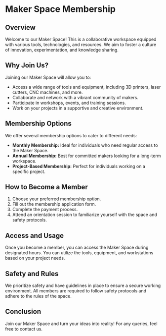 # Maker Space Membership

## Overview

Welcome to our Maker Space! This is a collaborative workspace equipped with various tools, technologies, and resources. We aim to foster a culture of innovation, experimentation, and knowledge sharing.

## Why Join Us?

Joining our Maker Space will allow you to:

- Access a wide range of tools and equipment, including 3D printers, laser cutters, CNC machines, and more.
- Collaborate and network with a vibrant community of makers.
- Participate in workshops, events, and training sessions.
- Work on your projects in a supportive and creative environment.

## Membership Options

We offer several membership options to cater to different needs:

- **Monthly Membership:** Ideal for individuals who need regular access to the Maker Space.
- **Annual Membership:** Best for committed makers looking for a long-term workspace.
- **Project-Based Membership:** Perfect for individuals working on a specific project.

## How to Become a Member

1. Choose your preferred membership option.
2. Fill out the membership application form.
3. Complete the payment process.
4. Attend an orientation session to familiarize yourself with the space and safety protocols.

## Access and Usage

Once you become a member, you can access the Maker Space during designated hours. You can utilize the tools, equipment, and workstations based on your project needs.

## Safety and Rules

We prioritize safety and have guidelines in place to ensure a secure working environment. All members are required to follow safety protocols and adhere to the rules of the space.

## Conclusion

Join our Maker Space and turn your ideas into reality! For any queries, feel free to contact us.

